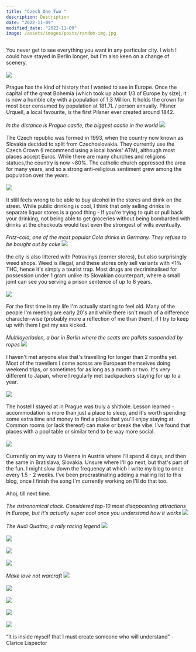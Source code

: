 ```yaml
---
title: "Czech One Two "
description: Description
date: "2022-11-09"
modified_date: "2022-11-09"
image: /assets/images/posts/random-img.jpg
---
```

You never get to see everything you want in any particular city. I wish I could have stayed in Berlin longer, but I'm also keen on a change of scenery.
\
\
![](/assets/images/posts/post-07/appartments.jpg)
\
\
Prague has the kind of history that I wanted to see in Europe. Once the capital of the great Bohemia (which took up about 1/3 of Europe by size), it is now a humble city with a population of 1.3 Million. It holds the crown for most beer consumed by population at 181.7L / person annually. Pilsner Urquell, a local favourite, is the first Pilsner ever created around 1842.
\
\
*In the distance is Prague castle, the biggest castle in the world*
![](/assets/images/posts/post-07/castle.jpg)
\
\
The Czech republic was formed in 1993, when the country now known as Slovakia decided to split from Czechoslovakia. They currently use the Czech Crown (I recommend using a local banks' ATM), although most places accept Euros. While there are many churches and religions statues,the country is now ~80%. The catholic church oppressed the area for many years, and so a strong anti-religious sentiment grew among the population over the years.
\
\
![](/assets/images/posts/post-07/prague-02.jpg)
\
\
It still feels wrong to be able to buy alcohol in the stores and drink on the street. While public drinking is cool, I think that only selling drinks in separate liquor stores is a good thing - If you're trying to quit or pull back your drinking, not being able to get groceries without being bombarded with drinks at the checkouts would test even the strongest of wills eventually.
\
\
*Fritz-cola, one of the most popular Cola drinks in Germany. They refuse to be bought out by coke*
![](/assets/images/posts/post-07/cola.jpg)
\
\
the city is also littered with Potravinys (corner stores), but also surprisingly weed shops. Weed is illegal, and these stores only sell variants with <1% THC, hence it's simply a tourist trap. Most drugs are decriminalised for possession under 1 gram unlike its Slovakian counterpart, where a small joint can see you serving a prison sentence of up to 8 years.
\
\
![](/assets/images/posts/post-07/weed.jpg)
\
\
For the first time in my life I'm actually starting to feel old. Many of the people I'm meeting are early 20's and while there isn't much of a difference character-wise (probably more a reflection of me than them), if I try to keep up with them I get my ass kicked.
\
\
*Multilayerladen, a bar in Berlin where the seats are pallets suspended by ropes*
![](/assets/images/posts/post-07/bar.jpg)
\
\
I haven't met anyone else that's travelling for longer than 2 months yet. Most of the travellers I come across are European themselves doing weekend trips, or sometimes for as long as a month or two. It's very different to Japan, where I regularly met backpackers staying for up to a year.
\
\
![](/assets/images/posts/post-07/kebab.jpg)
\
\
The hostel I stayed at in Prague was truly a shithole. Lesson learned - accommodation is more than just a place to sleep, and it's worth spending some extra time and money to find a place that you'll enjoy staying at. Common rooms (or lack thereof) can make or break the vibe. I've found that places with a pool table or similar tend to be way more social.
\
\
![](/assets/images/posts/post-07/bad.jpg)
\
\
Currently on my way to Vienna in Austria where I'll spend 4 days, and then the same in Bratislava, Slovakia. Unsure where I'll go next, but that's part of the fun. I might slow down the frequency at which I write my blog to once every 1.5 - 2 weeks. I've been procrastinating adding a mailing list to this blog, once I finish the song I'm currently working on I'll do that too.
\
\
Ahoj, till next time.
\
\
*The astronomical clock. Considered top-10 most disappointing attractions in Europe, but it's actually super cool once you understand how it works*
![](/assets/images/posts/post-07/clock.jpg)
\
\
*The Audi Quattro, a rally racing legend*
![](/assets/images/posts/post-07/car.jpg)
\
\
![](/assets/images/posts/post-07/ferry.jpg)
\
\
![](/assets/images/posts/post-07/mask.jpg)
\
\
![](/assets/images/posts/post-07/bag.jpg)
\
\
*Make love not warcraft*
![](/assets/images/posts/post-07/painting.jpg)
\
\
![](/assets/images/posts/post-07/prague-01.jpg)
\
\
![](/assets/images/posts/post-07/prague-03.jpg)
\
\
![](/assets/images/posts/post-07/prague-04.jpg)
\
\
![](/assets/images/posts/post-07/wall.jpg)
\
\
“It is inside myself that I must create someone who will understand” - Clarice Lispector
